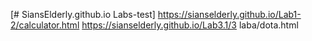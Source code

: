 [# SiansElderly.github.io
Labs-test]
https://sianselderly.github.io/Lab1-2/calculator.html
https://sianselderly.github.io/Lab3.1/3 laba/dota.html
